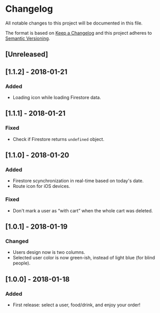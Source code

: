 # Changelog
All notable changes to this project will be documented in this file.

The format is based on [Keep a Changelog](http://keepachangelog.com/en/1.0.0/)
and this project adheres to [Semantic Versioning](http://semver.org/spec/v2.0.0.html).

## [Unreleased]
## [1.1.2] - 2018-01-21
### Added
- Loading icon while loading Firestore data.
## [1.1.1] - 2018-01-21
### Fixed
- Check if Firestore returns `undefined` object.
## [1.1.0] - 2018-01-20
### Added
- Firestore scynchronization in real-time based on today's date.
- Route icon for iOS devices.
### Fixed
- Don't mark a user as “with cart” when the whole cart was deleted.

## [1.0.1] - 2018-01-19
### Changed
- Users design now is two columns.
- Selected user color is now green-ish, instead of light blue (for blind people).

## [1.0.0] - 2018-01-18
### Added
- First release: select a user, food/drink, and enjoy your order!